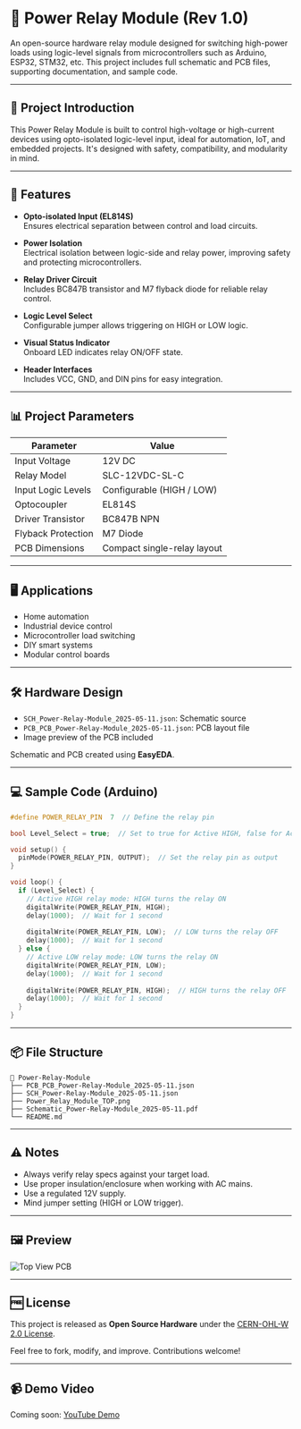 
# 🔌 Power Relay Module (Rev 1.0)

An open-source hardware relay module designed for switching high-power loads using logic-level signals from microcontrollers such as Arduino, ESP32, STM32, etc. This project includes full schematic and PCB files, supporting documentation, and sample code.

---

## 🎯 Project Introduction

This Power Relay Module is built to control high-voltage or high-current devices using opto-isolated logic-level input, ideal for automation, IoT, and embedded projects. It's designed with safety, compatibility, and modularity in mind.

---

## 🧠 Features

- **Opto-isolated Input (EL814S)**  
  Ensures electrical separation between control and load circuits.

- **Power Isolation**  
  Electrical isolation between logic-side and relay power, improving safety and protecting microcontrollers.

- **Relay Driver Circuit**  
  Includes BC847B transistor and M7 flyback diode for reliable relay control.

- **Logic Level Select**  
  Configurable jumper allows triggering on HIGH or LOW logic.

- **Visual Status Indicator**  
  Onboard LED indicates relay ON/OFF state.

- **Header Interfaces**  
  Includes VCC, GND, and DIN pins for easy integration.

---

## 📊 Project Parameters

| Parameter           | Value                         |
|---------------------|-------------------------------|
| Input Voltage       | 12V DC                        |
| Relay Model         | SLC-12VDC-SL-C                |
| Input Logic Levels  | Configurable (HIGH / LOW)     |
| Optocoupler         | EL814S                        |
| Driver Transistor   | BC847B NPN                    |
| Flyback Protection  | M7 Diode                      |
| PCB Dimensions      | Compact single-relay layout   |

---

## 🖥️ Applications

- Home automation
- Industrial device control
- Microcontroller load switching
- DIY smart systems
- Modular control boards

---

## 🛠️ Hardware Design

- `SCH_Power-Relay-Module_2025-05-11.json`: Schematic source  
- `PCB_PCB_Power-Relay-Module_2025-05-11.json`: PCB layout file  
- Image preview of the PCB included

Schematic and PCB created using **EasyEDA**.

---

## 💻 Sample Code (Arduino)

```cpp
#define POWER_RELAY_PIN  7  // Define the relay pin

bool Level_Select = true;  // Set to true for Active HIGH, false for Active LOW

void setup() {
  pinMode(POWER_RELAY_PIN, OUTPUT);  // Set the relay pin as output
}

void loop() {
  if (Level_Select) {
    // Active HIGH relay mode: HIGH turns the relay ON
    digitalWrite(POWER_RELAY_PIN, HIGH);  
    delay(1000);  // Wait for 1 second
  
    digitalWrite(POWER_RELAY_PIN, LOW);  // LOW turns the relay OFF
    delay(1000);  // Wait for 1 second
  } else {
    // Active LOW relay mode: LOW turns the relay ON
    digitalWrite(POWER_RELAY_PIN, LOW);  
    delay(1000);  // Wait for 1 second
  
    digitalWrite(POWER_RELAY_PIN, HIGH);  // HIGH turns the relay OFF
    delay(1000);  // Wait for 1 second
  }
}
```

---

## 📦 File Structure

```
📁 Power-Relay-Module
├── PCB_PCB_Power-Relay-Module_2025-05-11.json
├── SCH_Power-Relay-Module_2025-05-11.json
├── Power_Relay_Module_TOP.png
├── Schematic_Power-Relay-Module_2025-05-11.pdf
└── README.md
```

---

## ⚠️ Notes

- Always verify relay specs against your target load.
- Use proper insulation/enclosure when working with AC mains.
- Use a regulated 12V supply.
- Mind jumper setting (HIGH or LOW trigger).

---

## 🖼️ Preview

![Top View PCB](Power_Relay_Module_TOP.png)

---

## 🆓 License

This project is released as **Open Source Hardware** under the [CERN-OHL-W 2.0 License](https://ohwr.org/project/cernohl/wikis/home).

Feel free to fork, modify, and improve. Contributions welcome!

---

## 📹 Demo Video

Coming soon: [YouTube Demo](https://www.youtube.com/)
